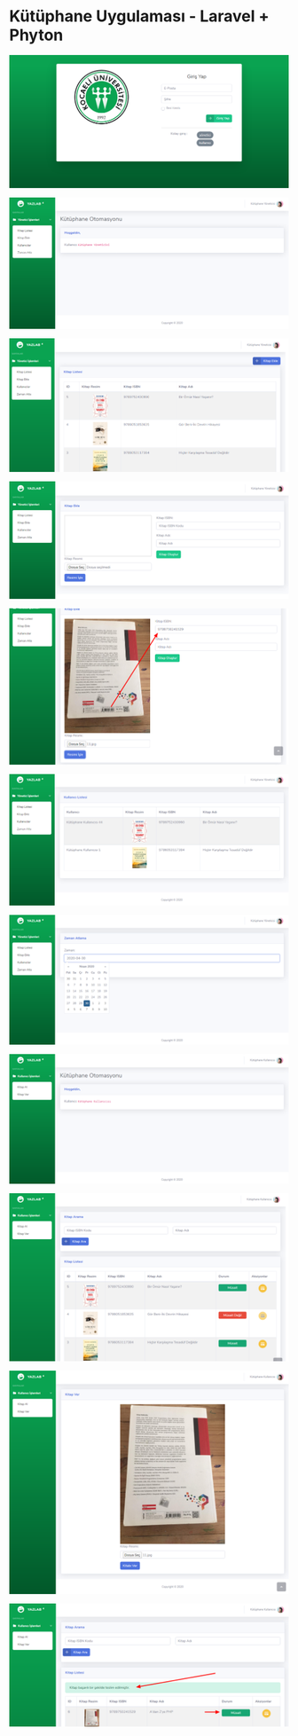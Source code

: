 # Kütüphane Uygulaması - Laravel + Phyton

![](https://github.com/osmanozen/YazLab/blob/master/Lab4/Screenshot/1.png)

![](https://github.com/osmanozen/YazLab/blob/master/Lab4/Screenshot/2.png)

![](https://github.com/osmanozen/YazLab/blob/master/Lab4/Screenshot/3.png)

![](https://github.com/osmanozen/YazLab/blob/master/Lab4/Screenshot/4.png)

![](https://github.com/osmanozen/YazLab/blob/master/Lab4/Screenshot/5.png)

![](https://github.com/osmanozen/YazLab/blob/master/Lab4/Screenshot/6.png)

![](https://github.com/osmanozen/YazLab/blob/master/Lab4/Screenshot/7.png)

![](https://github.com/osmanozen/YazLab/blob/master/Lab4/Screenshot/8.png)

![](https://github.com/osmanozen/YazLab/blob/master/Lab4/Screenshot/9.png)

![](https://github.com/osmanozen/YazLab/blob/master/Lab4/Screenshot/10.png)

![](https://github.com/osmanozen/YazLab/blob/master/Lab4/Screenshot/11.png)